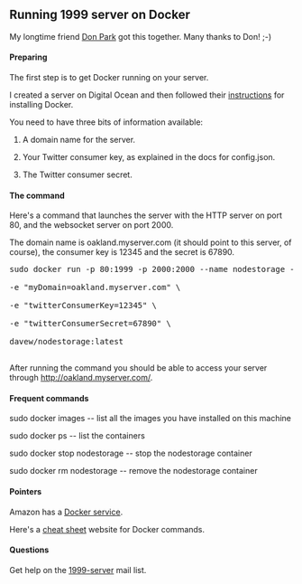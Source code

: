 ## Running 1999 server on Docker

My longtime friend <a href="https://github.com/donpark">Don Park</a> got this together. Many thanks to Don! ;-)

#### Preparing

The first step is to get Docker running on your server. 

I created a server on Digital Ocean and then followed their <a href="https://www.digitalocean.com/community/tutorials/how-to-install-and-use-docker-on-ubuntu-16-04">instructions</a> for installing Docker. 

You need to have three bits of information available:

1. A domain name for the server. 

2. Your Twitter consumer key, as explained in the docs for config.json.

3. The Twitter consumer secret.

#### The command

Here's a command that launches the server with the HTTP server on port 80, and the websocket server on port 2000. 

The domain name is oakland.myserver.com (it should point to this server, of course), the consumer key is 12345 and the secret is 67890.

<pre>sudo docker run -p 80:1999 -p 2000:2000 --name nodestorage -d --restart=unless-stopped \

-e "myDomain=oakland.myserver.com" \

-e "twitterConsumerKey=12345" \

-e "twitterConsumerSecret=67890" \

davew/nodestorage:latest

</pre>

After running the command you should be able to access your server through http://oakland.myserver.com/.

#### Frequent commands

sudo docker images -- list all the images you have installed on this machine

sudo docker ps -- list the containers

sudo docker stop nodestorage -- stop the nodestorage container

sudo docker rm nodestorage -- remove the nodestorage container

#### Pointers

Amazon has a <a href="http://docs.aws.amazon.com/AmazonECS/latest/developerguide/docker-basics.html">Docker service</a>.

Here's a <a href="https://github.com/wsargent/docker-cheat-sheet">cheat sheet</a> website for Docker commands.

#### Questions

Get help on the <a href="https://groups.google.com/forum/?fromgroups#!forum/1999-server">1999-server</a> mail list.


